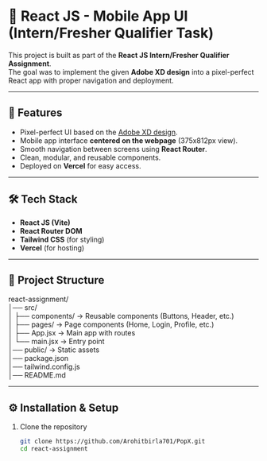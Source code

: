 # 📱 React JS - Mobile App UI (Intern/Fresher Qualifier Task)

This project is built as part of the **React JS Intern/Fresher Qualifier Assignment**.  
The goal was to implement the given **Adobe XD design** into a pixel-perfect React app with proper navigation and deployment.

---

## 🚀 Features
- Pixel-perfect UI based on the [Adobe XD design](https://xd.adobe.com/view/b68eea25-003d-4a5d-8fdd-d463eeb20b32-e3dd).
- Mobile app interface **centered on the webpage** (375x812px view).
- Smooth navigation between screens using **React Router**.
- Clean, modular, and reusable components.
- Deployed on **Vercel** for easy access.

---

## 🛠️ Tech Stack
- **React JS (Vite)**
- **React Router DOM**
- **Tailwind CSS** (for styling)
- **Vercel** (for hosting)

---

## 📂 Project Structure

react-assignment/  
│── src/  
│   ├── components/    → Reusable components (Buttons, Header, etc.)  
│   ├── pages/         → Page components (Home, Login, Profile, etc.)  
│   ├── App.jsx        → Main app with routes  
│   └── main.jsx       → Entry point  
│── public/            → Static assets  
│── package.json  
│── tailwind.config.js  
│── README.md  

---

## ⚙️ Installation & Setup

1. Clone the repository
   ```bash
   git clone https://github.com/Arohitbirla701/PopX.git
   cd react-assignment
